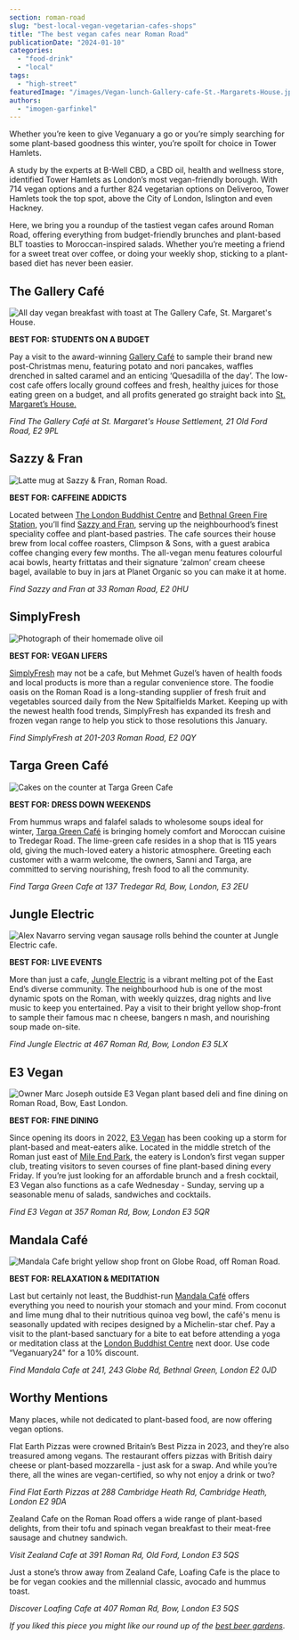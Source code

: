 ```yaml
---
section: roman-road
slug: "best-local-vegan-vegetarian-cafes-shops"
title: "The best vegan cafes near Roman Road"
publicationDate: "2024-01-10"
categories: 
  - "food-drink"
  - "local"
tags: 
  - "high-street"
featuredImage: "/images/Vegan-lunch-Gallery-cafe-St.-Margarets-House.jpg"
authors: 
  - "imogen-garfinkel"
---
```


Whether you’re keen to give Veganuary a go or you’re simply searching for some plant-based goodness this winter, you’re spoilt for choice in Tower Hamlets. 

A study by the experts at B-Well CBD, a CBD oil, health and wellness store, identified Tower Hamlets as London’s most vegan-friendly borough. With 714 vegan options and a further 824 vegetarian options on Deliveroo, Tower Hamlets took the top spot, above the City of London, Islington and even Hackney. 

Here, we bring you a roundup of the tastiest vegan cafes around Roman Road, offering everything from budget-friendly brunches and plant-based BLT toasties to Moroccan-inspired salads. Whether you’re meeting a friend for a sweet treat over coffee, or doing your weekly shop, sticking to a plant-based diet has never been easier. 

## The Gallery Café

![All day vegan breakfast with toast at The Gallery Cafe, St. Margaret's House.](/images/All-day-vegan-breakfast-The-Gallery-Cafe-St.-Margarets-House-1024x683.jpg)

**BEST FOR: STUDENTS ON A BUDGET**

Pay a visit to the award-winning [Gallery Café](https://romanroadlondon.com/gallery-cafe-bethnal-green-vegan-food-review/) to sample their brand new post-Christmas menu, featuring potato and nori pancakes, waffles drenched in salted caramel and an enticing ‘Quesadilla of the day’. The low-cost cafe offers locally ground coffees and fresh, healthy juices for those eating green on a budget, and all profits generated go straight back into [St. Margaret’s House.](https://romanroadlondon.com/places/st-margarets-house/)

_Find The Gallery Café at St. Margaret's House Settlement, 21 Old Ford Road, E2 9PL_

## Sazzy & Fran

![Latte mug at Sazzy & Fran, Roman Road.](/images/Coffee-Sazzy-and-Fran-1024x683.jpg)

**BEST FOR: CAFFEINE ADDICTS**

Located between [The London Buddhist Centre](https://romanroadlondon.com/london-buddhist-centre-east-london/) and [Bethnal Green Fire Station](https://bethnalgreenlondon.co.uk/bethnal-green-fire-station/), you’ll find [Sazzy and Fran](https://romanroadlondon.com/new-sazzy-and-fran-vegan-cafe/), serving up the neighbourhood’s finest speciality coffee and plant-based pastries. The cafe sources their house brew from local coffee roasters, Climpson & Sons, with a guest arabica coffee changing every few months. The all-vegan menu features colourful acai bowls, hearty frittatas and their signature ‘zalmon’ cream cheese bagel, available to buy in jars at Planet Organic so you can make it at home.

_Find Sazzy and Fran at 33 Roman Road, E2 0HU_

## SimplyFresh

![Photograph of their homemade olive oil](/images/Simply-Fresh-Roman-Road-Globe-Town-15.jpg)

**BEST FOR: VEGAN LIFERS**

[SimplyFresh](https://romanroadlondon.com/simply-fresh-globe-town-mehmet-guzel-interview/) may not be a cafe, but Mehmet Guzel’s haven of health foods and local products is more than a regular convenience store. The foodie oasis on the Roman Road is a long-standing supplier of fresh fruit and vegetables sourced daily from the New Spitalfields Market. Keeping up with the newest health food trends, SimplyFresh has expanded its fresh and frozen vegan range to help you stick to those resolutions this January.

_Find SimplyFresh at 201-203 Roman Road, E2 0QY_

## Targa Green Café

![Cakes on the counter at Targa Green Cafe](/images/targa-green-cafe-bow-east-london-2.jpg)

**BEST FOR: DRESS DOWN WEEKENDS**

From hummus wraps and falafel salads to wholesome soups ideal for winter, [Targa Green Café](https://romanroadlondon.com/targa-green-cafe-vegan-review/) is bringing homely comfort and Moroccan cuisine to Tredegar Road. The lime-green cafe resides in a shop that is 115 years old, giving the much-loved eatery a historic atmosphere. Greeting each customer with a warm welcome, the owners, Sanni and Targa, are committed to serving nourishing, fresh food to all the community. 

_Find Targa Green Cafe at 137 Tredegar Rd, Bow, London, E3 2EU_

## Jungle Electric

![Alex Navarro serving vegan sausage rolls behind the counter at Jungle Electric cafe.](/images/Jungle-electric-vegan-sausage-roll-1024x683.jpg)

**BEST FOR: LIVE EVENTS**

More than just a cafe, [Jungle Electric](https://romanroadlondon.com/discover-bow-jungle-electric-vegan-cafe/) is a vibrant melting pot of the East End’s diverse community. The neighbourhood hub is one of the most dynamic spots on the Roman, with weekly quizzes, drag nights and live music to keep you entertained. Pay a visit to their bright yellow shop-front to sample their famous mac n cheese, bangers n mash, and nourishing soup made on-site. 

_Find Jungle Electric at 467 Roman Rd, Bow, London E3 5LX_

## E3 Vegan

![Owner Marc Joseph outside E3 Vegan plant based deli and fine dining on Roman Road, Bow, East London.](/images/E3-Vegan-cafe-Roman-Road-Marc-Joseph-1024x683.jpg)

**BEST FOR: FINE DINING**

Since opening its doors in 2022, [E3 Vegan](https://romanroadlondon.com/e3-vegan-cafe-food-review/) has been cooking up a storm for plant-based and meat-eaters alike. Located in the middle stretch of the Roman just east of [Mile End Park](https://romanroadlondon.com/mile-end-park-history/), the eatery is London’s first vegan supper club, treating visitors to seven courses of fine plant-based dining every Friday. If you’re just looking for an affordable brunch and a fresh cocktail, E3 Vegan also functions as a cafe Wednesday - Sunday, serving up a seasonable menu of salads, sandwiches and cocktails. 

_Find E3 Vegan at 357 Roman Rd, Bow, London E3 5QR_

## Mandala Café

![Mandala Cafe bright yellow shop front on Globe Road, off Roman Road.](/images/mandala-cafe-globe-town-1024x683.jpg)

**BEST FOR: RELAXATION & MEDITATION**

Last but certainly not least, the Buddhist-run [Mandala Café](https://romanroadlondon.com/mandala-cafe-opens-london-buddhist-centre-globe-town/) offers everything you need to nourish your stomach and your mind. From coconut and lime mung dhal to their nutritious quinoa veg bowl, the café's menu is seasonally updated with recipes designed by a Michelin-star chef. Pay a visit to the plant-based sanctuary for a bite to eat before attending a yoga or meditation class at the [London Buddhist Centre](https://romanroadlondon.com/london-buddhist-centre-east-london/) next door. Use code “Veganuary24" for a 10% discount.

_Find Mandala Cafe at 241, 243 Globe Rd, Bethnal Green, London E2 0JD_

## Worthy Mentions

Many places, while not dedicated to plant-based food, are now offering vegan options. 

Flat Earth Pizzas were crowned Britain’s Best Pizza in 2023, and they’re also treasured among vegans. The restaurant offers pizzas with British dairy cheese or plant-based mozzarella - just ask for a swap. And while you’re there, all the wines are vegan-certified, so why not enjoy a drink or two? 

_Find Flat Earth Pizzas at 288 Cambridge Heath Rd, Cambridge Heath, London E2 9DA_

Zealand Cafe on the Roman Road offers a wide range of plant-based delights, from their tofu and spinach vegan breakfast to their meat-free sausage and chutney sandwich.

_Visit Zealand Cafe at 391 Roman Rd, Old Ford, London E3 5QS_

Just a stone’s throw away from Zealand Cafe, Loafing Cafe is the place to be for vegan cookies and the millennial classic, avocado and hummus toast. 

_Discover Loafing Cafe at 407 Roman Rd, Bow, London E3 5QS_

_If you liked this piece you might like our round up of the [best beer gardens](https://romanroadlondon.com/best-beer-gardens/)_.
